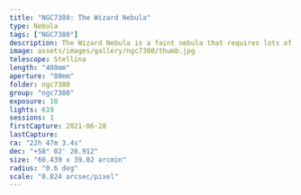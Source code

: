 ```yaml
---
title: "NGC7380: The Wizard Nebula"
type: Nebula
tags: ["NGC7380"]
description: The Wizard Nebula is a faint nebula that requires lots of exposures and possibly a filter to see. It surrounds a young cluster of stars.
image: assets/images/gallery/ngc7380/thumb.jpg
telescope: Stellina
length: "400mm"
aperture: "80mm"
folder: ngc7380
group: "ngc7380"
exposure: 10
lights: 619 
sessions: 1
firstCapture: 2021-06-28 
lastCapture:
ra: "22h 47m 3.4s"
dec: "+58° 02' 20.912"
size: "60.439 x 39.02 arcmin"
radius: "0.6 deg"
scale: "0.824 arcsec/pixel"
---
```

